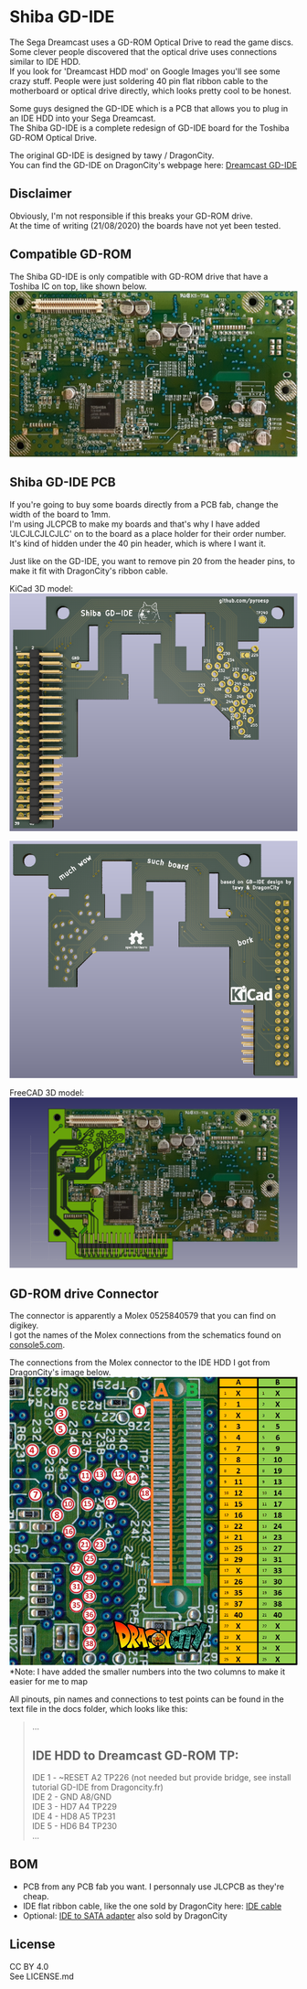 # Shiba GD-IDE

The Sega Dreamcast uses a GD-ROM Optical Drive to read the game discs. Some clever people discovered that the optical drive uses connections similar to IDE HDD.  
If you look for 'Dreamcast HDD mod' on Google Images you'll see some crazy stuff. People were just soldering 40 pin flat ribbon cable to the motherboard or optical drive directly, which looks pretty cool to be honest.  

Some guys designed the GD-IDE which is a PCB that allows you to plug in an IDE HDD into your Sega Dreamcast.  
The Shiba GD-IDE is a complete redesign of GD-IDE board for the Toshiba GD-ROM Optical Drive.  

The original GD-IDE is designed by tawy / DragonCity.  
You can find the GD-IDE on DragonCity's webpage here: [Dreamcast GD-IDE](https://boutique-dragoncity.myshopify.com/collections/dreamcast/products/dreamcast-pcb-dreamcast-gd-ide-v3-connecteur-ide)

## Disclaimer

Obviously, I'm not responsible if this breaks your GD-ROM drive.  
At the time of writing (21/08/2020) the boards have not yet been tested.

## Compatible GD-ROM

The Shiba GD-IDE is only compatible with GD-ROM drive that have a Toshiba IC on top, like shown below.  
<img src="./pics/Toshiba board.png">  

## Shiba GD-IDE PCB

If you're going to buy some boards directly from a PCB fab, change the width of the board to 1mm.  
I'm using JLCPCB to make my boards and that's why I have added 'JLCJLCJLCJLC' on to the board as a place holder for their order number.  
It's kind of hidden under the 40 pin header, which is where I want it.  

Just like on the GD-IDE, you want to remove pin 20 from the header pins, to make it fit with DragonCity's ribbon cable.  

KiCad 3D model:  
<img src="./pics/Shiba GD-IDE front.png">  

<img src="./pics/Shiba GD-IDE back.png">  


FreeCAD 3D model:  
<img src="./pics/Shiba GD-IDE freecad model.png">

## GD-ROM drive Connector

The connector is apparently a Molex 0525840579 that you can find on digikey.  
I got the names of the Molex connections from the schematics found on [console5.com](https://console5.com/wiki/Dreamcast).  
  
The connections from the Molex connector to the IDE HDD I got from DragonCity's image below.  
<img src="./pics/Molex GD-ROM Connector.png">  
*Note: I have added the smaller numbers into the two columns to make it easier for me to map

All pinouts, pin names and connections to test points can be found in the text file in the docs folder, which looks like this:  
> ...
> 
> IDE HDD to Dreamcast GD-ROM TP:
> -------------------------------
> IDE 1 - ~RESET		A2		TP226 (not needed but provide bridge, see install tutorial GD-IDE from Dragoncity.fr)  
> IDE 2 - GND		A8/GND  
> IDE 3 - HD7		A4		TP229  
> IDE 4 - HD8		A5		TP231  
> IDE 5 - HD6		B4		TP230  
> ...  

## BOM

- PCB from any PCB fab you want. I personnaly use JLCPCB as they're cheap.  
- IDE flat ribbon cable, like the one sold by DragonCity here: [IDE cable](https://boutique-dragoncity.myshopify.com/collections/dreamcast/products/nappe-ide-80-pins-ata-133)  
- Optional: [IDE to SATA adapter](https://boutique-dragoncity.myshopify.com/collections/dreamcast/products/adaptateur-ide-sata-jm20330-jp103-5) also sold by DragonCity  

## License

CC BY 4.0  
See LICENSE.md